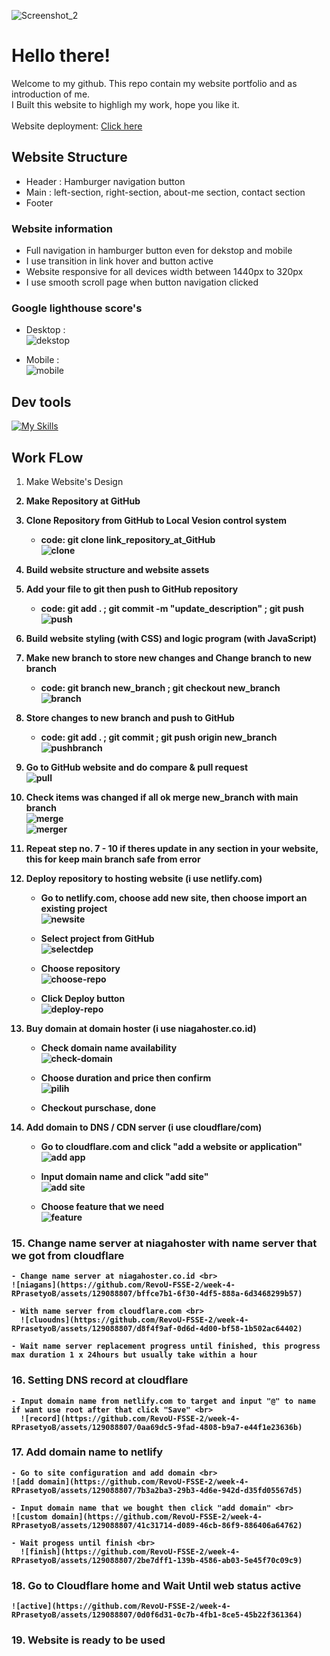 
![Screenshot_2](https://github.com/RevoU-FSSE-2/week-4-RPrasetyoB/assets/129088807/486588f8-f0fb-486a-8788-85079f5c3334)

# Hello there!
Welcome to my github.
This repo contain my website portfolio and as introduction of me.<br>
I Built this website to highligh my work, hope you like it.<br>
<br>
Website deployment: <a href="https://renaldipb.site/" target="_blank">Click here</a>

## Website Structure
- Header : Hamburger navigation button<br>
- Main : left-section, right-section, about-me section, contact section<br>
- Footer
### Website information
- Full navigation in hamburger button even for dekstop and mobile
- I use transition in link hover and button active
- Website responsive for all devices width between 1440px to 320px
- I use smooth scroll page when button navigation clicked
### Google lighthouse score's
- Desktop : <br>
![dekstop](https://github.com/RevoU-FSSE-2/week-4-RPrasetyoB/assets/129088807/14197ddb-e366-48bd-8850-679a7a4525c6)

- Mobile : <br>
![mobile](https://github.com/RevoU-FSSE-2/week-4-RPrasetyoB/assets/129088807/59c7fd10-ba1c-47a1-8685-d1adf44a7c5f)

## Dev tools
[![My Skills](https://skills.thijs.gg/icons?i=html,css,js)](https://skills.thijs.gg)

## Work FLow
1. Make Website's Design<b>
2. Make Repository at GitHub
3. Clone Repository from GitHub to Local Vesion control system
      - code: git clone link_repository_at_GitHub <br>
      ![clone](https://github.com/RevoU-FSSE-2/week-4-RPrasetyoB/assets/129088807/298f8be0-8ab2-4dc8-9c1f-7b2b97816239)

4. Build website structure and website assets
5. Add your file to git then push to GitHub repository
   - code: git add . ; git commit -m "update_description" ; git push <br>
     ![push](https://github.com/RevoU-FSSE-2/week-4-RPrasetyoB/assets/129088807/79b37d17-448b-4819-8437-d0fddadb7538)

6. Build website styling (with CSS) and logic program (with JavaScript)
7. Make new branch to store new changes  and Change branch to new branch
   - code: git branch new_branch ; git checkout new_branch <br>
     ![branch](https://github.com/RevoU-FSSE-2/week-4-RPrasetyoB/assets/129088807/012f880d-1197-47f8-b54d-7d60e7d89ff9)

8. Store changes to new branch and push to GitHub
   - code: git add . ; git commit ; git push origin new_branch <br>
     ![pushbranch](https://github.com/RevoU-FSSE-2/week-4-RPrasetyoB/assets/129088807/0d1fb0da-e1bd-47c3-81d8-aa86464f414d)

9. Go to GitHub website and do compare & pull request <br>
    ![pull](https://github.com/RevoU-FSSE-2/week-4-RPrasetyoB/assets/129088807/1d18e429-aa85-4fd2-b69c-2818f576b1f9)

10. Check items was changed if all ok merge new_branch with main branch <br>
    ![merge](https://github.com/RevoU-FSSE-2/week-4-RPrasetyoB/assets/129088807/703aa0d7-ca78-43fb-98bc-2482cfd717ad)
    <br>
    ![merger](https://github.com/RevoU-FSSE-2/week-4-RPrasetyoB/assets/129088807/83a0fd08-bed6-4fe2-a45d-f7f03f1aa6a3)

11. Repeat step no. 7 - 10 if theres update in any section in your website, this for keep main branch safe from error
12. Deploy repository to hosting website (i use netlify.com)
    - Go to netlify.com, choose add new site, then choose import an existing project <br>
    ![newsite](https://github.com/RevoU-FSSE-2/week-4-RPrasetyoB/assets/129088807/5563f1ed-8dde-4a7e-816f-ac6af9268b78)
   
    - Select project from GitHub <br>
    ![selectdep](https://github.com/RevoU-FSSE-2/week-4-RPrasetyoB/assets/129088807/091500c1-2bf6-40d7-8bb4-d704586efb05)

    - Choose repository <br>
      ![choose-repo](https://github.com/RevoU-FSSE-2/week-4-RPrasetyoB/assets/129088807/b2b66bc6-38b0-4ca9-9fa3-959550c72062)

    - Click Deploy button <br>
      ![deploy-repo](https://github.com/RevoU-FSSE-2/week-4-RPrasetyoB/assets/129088807/3a3e89a8-fef1-4841-b9a9-ac5c0c76f7d7)

13. Buy domain at domain hoster (i use niagahoster.co.id)
    - Check domain name availability <br>
    ![check-domain](https://github.com/RevoU-FSSE-2/week-4-RPrasetyoB/assets/129088807/0a27898c-95d6-4051-9a8e-22543bc5e1c5)

    - Choose duration and price then confirm <br>
    ![pilih](https://github.com/RevoU-FSSE-2/week-4-RPrasetyoB/assets/129088807/33b7daf0-6cbb-4b2c-8875-e8eded4325d2)

    - Checkout purschase, done
14. Add domain to DNS / CDN server (i use cloudflare/com)
    - Go to cloudflare.com and click "add a website or application" <br>
    ![add app](https://github.com/RevoU-FSSE-2/week-4-RPrasetyoB/assets/129088807/52206faa-5884-495e-b469-c728a35b1e6b)

    - Input domain name and click "add site" <br>
    ![add site](https://github.com/RevoU-FSSE-2/week-4-RPrasetyoB/assets/129088807/cb774c12-28bf-4321-b483-822d9128631e)

    - Choose feature that we need <br>
    ![feature](https://github.com/RevoU-FSSE-2/week-4-RPrasetyoB/assets/129088807/6518f4bf-b0bb-4650-b1fd-4e5215b2363f)
   
### 15. Change name server at niagahoster with name server that we got from cloudflare
    - Change name server at niagahoster.co.id <br>
    ![niagans](https://github.com/RevoU-FSSE-2/week-4-RPrasetyoB/assets/129088807/bffce7b1-6f30-4df5-888a-6d3468299b57)

    - With name server from cloudflare.com <br>
      ![cluoudns](https://github.com/RevoU-FSSE-2/week-4-RPrasetyoB/assets/129088807/d8f4f9af-0d6d-4d00-bf58-1b502ac64402)

    - Wait name server replacement progress until finished, this progress max duration 1 x 24hours but usually take within a hour

### 16. Setting DNS record at cloudflare
    - Input domain name from netlify.com to target and input "@" to name if want use root after that click "Save" <br>
      ![record](https://github.com/RevoU-FSSE-2/week-4-RPrasetyoB/assets/129088807/0aa69dc5-9fad-4808-b9a7-e44f1e23636b)

### 17. Add domain name to netlify
    - Go to site configuration and add domain <br>
    ![add domain](https://github.com/RevoU-FSSE-2/week-4-RPrasetyoB/assets/129088807/7b3a2ba3-29b3-4d6e-942d-d35fd05567d5)

    - Input domain name that we bought then click "add domain" <br>
    ![custom domain](https://github.com/RevoU-FSSE-2/week-4-RPrasetyoB/assets/129088807/41c31714-d089-46cb-86f9-886406a64762)

    - Wait progess until finish <br>
      ![finish](https://github.com/RevoU-FSSE-2/week-4-RPrasetyoB/assets/129088807/2be7dff1-139b-4586-ab03-5e45f70c09c9)

### 18. Go to Cloudflare home and Wait Until web status active <br>
    ![active](https://github.com/RevoU-FSSE-2/week-4-RPrasetyoB/assets/129088807/0d0f6d31-0c7b-4fb1-8ce5-45b22f361364)

### 19. Website is ready to be used



